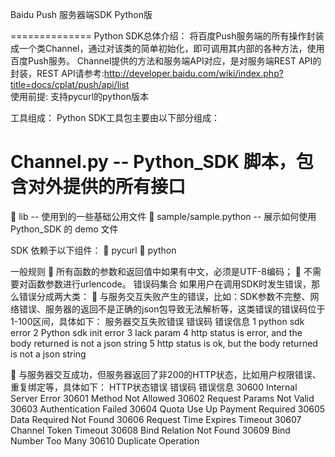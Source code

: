 Baidu Push 服务器端SDK Python版

==============
Python SDK总体介绍：
将百度Push服务端的所有操作封装成一个类Channel，通过对该类的简单初始化，即可调用其内部的各种方法，使用百度Push服务。
Channel提供的方法和服务端API对应，是对服务端REST API的封装，REST API请参考:http://developer.baidu.com/wiki/index.php?title=docs/cplat/push/api/list  
使用前提:
支持pycurl的python版本

工具组成：
Python SDK工具包主要由以下部分组成：
# Channel.py -- Python_SDK 脚本，包含对外提供的所有接口
	lib -- 使用到的一些基础公用文件
	sample/sample.python -- 展示如何使用 Python_SDK 的 demo 文件

SDK 依赖于以下组件：
	pycurl
	python


一般规则
	所有函数的参数和返回值中如果有中文，必须是UTF-8编码；
	不需要对函数参数进行urlencode。
错误码集合
如果用户在调用SDK时发生错误，那么错误分成两大类：
	与服务交互失败产生的错误，比如：SDK参数不完整、网络错误、服务器的返回不是正确的json包导致无法解析等，这类错误的错误码位于1-100区间，具体如下：
服务器交互失败错误
错误码	错误信息
1	python sdk error
2	Python sdk init error
3	lack param
4	http status is error, and the body returned is not a json string
5	http status is ok, but the body returned is not a json string

	与服务器交互成功，但服务器返回了非200的HTTP状态，比如用户权限错误、重复绑定等，具体如下：
HTTP状态错误
错误码	错误信息
30600	Internal Server Error
30601	Method Not Allowed
30602	Request Params Not Valid
30603	Authentication Failed
30604	Quota Use Up Payment Required
30605	Data Required Not Found
30606	Request Time Expires Timeout
30607	Channel Token Timeout
30608	Bind Relation Not Found
30609	Bind Number Too Many
30610	Duplicate Operation
